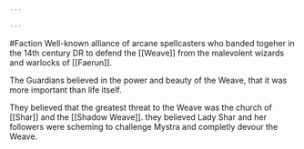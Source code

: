 ```yaml
---

---
```

#Faction 
Well-known alliance of arcane spellcasters who banded togeher in the 14th century DR to defend the [[Weave]] from the malevolent wizards and warlocks of [[Faerun]].

The Guardians believed in the power and beauty of the Weave, that it was more important than life itself.

They believed that the greatest threat to the Weave was the church of [[Shar]] and the [[Shadow Weave]]. they believed Lady Shar and her followers were scheming to challenge Mystra and completly devour the Weave.